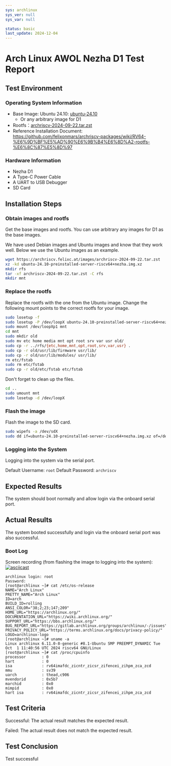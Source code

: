 ```yaml
---
sys: archlinux
sys_ver: null
sys_var: null

status: basic
last_update: 2024-12-04
---
```


# Arch Linux AWOL Nezha D1 Test Report

## Test Environment

### Operating System Information

- Base Image: Ubuntu 24.10: [ubuntu-24.10](https://ubuntu.com/download/risc-v)
  - Or any arbitrary image for D1
- Rootfs：[archriscv-2024-09-22.tar.zst](https://archriscv.felixc.at/images/archriscv-2024-09-22.tar.zst)
- Reference Installation Document: https://github.com/felixonmars/archriscv-packages/wiki/RV64-%E6%9D%BF%E5%AD%90%E6%9B%B4%E6%8D%A2-rootfs-%E6%8C%87%E5%8D%97

### Hardware Information

- Nezha D1
- A Type-C Power Cable
- A UART to USB Debugger
- SD Card

## Installation Steps

### Obtain images and rootfs

Get the base images and rootfs. You can use arbitrary any images for D1 as the base images.

We have used Debian images and Ubuntu images and know that they work well. Below we use the Ubuntu images as an example.

```bash
wget https://archriscv.felixc.at/images/archriscv-2024-09-22.tar.zst
xz -kd ubuntu-24.10-preinstalled-server-riscv64+nezha.img.xz
mkdir rfs
tar -xf archriscv-2024-09-22.tar.zst -C rfs
mkdir mnt
```

### Replace the rootfs

Replace the rootfs with the one from the Ubuntu image. Change the following mount points to the correct rootfs for your image.

```bash
sudo losetup -f
sudo losetup -P /dev/loopX ubuntu-24.10-preinstalled-server-riscv64+nezha.img.xz
sudo mount /dev/loopXp1 mnt
cd mnt
sudo mkdir old
sudo mv etc home media mnt opt root srv var usr old/
sudo cp -r ../rfs/{etc,home,mnt,opt,root,srv,var,usr} .
sudo cp -r old/usr/lib/firmware usr/lib/
sudo cp -r old/usr/lib/modules/ usr/lib/
rm etc/fstab
sudo rm etc/fstab
sudo cp -r old/etc/fstab etc/fstab
```

Don't forget to clean up the files.

```bash
cd ..
sudo umount mnt
sudo losetup -d /dev/loopX
```

### Flash the image

Flash the image to the SD card.

```bash
sudo wipefs -a /dev/sdX
sudo dd if=ubuntu-24.10-preinstalled-server-riscv64+nezha.img.xz of=/dev/sdX bs=4M status=progress
```

### Logging into the System

Logging into the system via the serial port.

Default Username: `root`
Default Password: `archriscv`

## Expected Results

The system should boot normally and allow login via the onboard serial port.

## Actual Results

The system booted successfully and login via the onboard serial port was also successful.

### Boot Log

Screen recording (from flashing the image to logging into the system):
[![asciicast](https://asciinema.org/a/G3j3MjoOZ8rcTD28kfMLDao6a.svg)](https://asciinema.org/a/G3j3MjoOZ8rcTD28kfMLDao6a)

```log
archlinux login: root
Password: 
[root@archlinux ~]# cat /etc/os-release 
NAME="Arch Linux"
PRETTY_NAME="Arch Linux"
ID=arch
BUILD_ID=rolling
ANSI_COLOR="38;2;23;147;209"
HOME_URL="https://archlinux.org/"
DOCUMENTATION_URL="https://wiki.archlinux.org/"
SUPPORT_URL="https://bbs.archlinux.org/"
BUG_REPORT_URL="https://gitlab.archlinux.org/groups/archlinux/-/issues"
PRIVACY_POLICY_URL="https://terms.archlinux.org/docs/privacy-policy/"
LOGO=archlinux-logo
[root@archlinux ~]# uname -a
Linux archlinux 6.11.0-8-generic #8.1-Ubuntu SMP PREEMPT_DYNAMIC Tue Oct  1 11:40:56 UTC 2024 riscv64 GNU/Linux
[root@archlinux ~]# cat /proc/cpuinfo 
processor       : 0
hart            : 0
isa             : rv64imafdc_zicntr_zicsr_zifencei_zihpm_zca_zcd
mmu             : sv39
uarch           : thead,c906
mvendorid       : 0x5b7
marchid         : 0x0
mimpid          : 0x0
hart isa        : rv64imafdc_zicntr_zicsr_zifencei_zihpm_zca_zcd
```

## Test Criteria

Successful: The actual result matches the expected result.

Failed: The actual result does not match the expected result.

## Test Conclusion

Test successful
